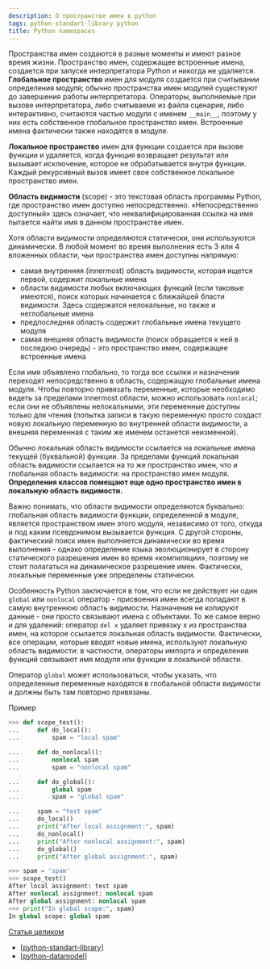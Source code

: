 ```yaml
---
description: О пространстве имен в python
tags: python-standart-library python
title: Python namespaces
---
```

Пространства имен создаются в разные моменты и имеют разное время жизни. Пространство имен, содержащее встроенные имена, создается при запуске интерпретатора Python и никогда не удаляется. **Глобальное пространство** имен для модуля создается при считывании определения модуля; обычно пространства имен модулей существуют до завершения работы интерпретатора. Операторы, выполняемые при вызове интерпретатора, либо считываеме из файла сценария, либо интерактивно, считаются частью модуля с именем `__main__`, поэтому у них есть собственное глобальное пространство имен. Встроенные имена фактически также находятся в модуле.

**Локальное пространство** имен для функции создается при вызове функции и удаляется, когда функция возвращает результат или вызывает исключение, которое не обрабатывается внутри функции. Каждый рекурсивный вызов имеет свое собственное локальное пространство имен.

**Область видимости** (scope) - это текстовая область программы Python, где пространство имен доступно непосредственно. «Непосредственно доступный» здесь означает, что неквалифицированная ссылка на имя пытается найти имя в данном пространстве имен.

Хотя области видимости определяются статически, они используются динамически. В любой момент во время выполнения есть 3 или 4 вложенных области, чьи пространства имен доступны напрямую:

- самая внутренняя (innermost) область видимости, которая ищется первой, содержит локальные имена
- области видимости любых включающих функций (если таковые имеются), поиск которых начинается с ближайшей бласти видимости. Здесь содержатся нелокальные, но также и неглобальные имена
- предпоследняя область содержит глобальные имена текущего модуля
- самая внешняя область видимости (поиск обращается к ней в последюю очередь) - это пространство имен, содержащее встроенные имена

Если имя объявлено глобально, то тогда все ссылки и назначения переходят непосредственно в область, содержащую глобальные имена модуля. Чтобы повторно привязать переменные, которые необходимо видеть за пределами innermost области, можно использовать `nonlocal`; если они не объявлены нелокальными, эти переменные доступны только для чтения (попытка записи в такую переменную просто создаст новую локальную переменную во внутренней области видимости, а внешняя переменная с таким же именем останется неизменной).

Обычно локальная область видимости ссылается на локальные имена текущей (буквальной) функции. За пределами функций локальная область видимости ссылается на то же пространство имен, что и глобальная область видимости: на пространство имен модуля. **Определения классов помещают еще одно пространство имен в локальную область видимости.**

Важно понимать, что области видимости определяются буквально: глобальная область видимости функции, определенной в модуле, является пространством имен этого модуля, независимо от того, откуда и под каким псевдонимом вызывается функция. С другой стороны, фактический поиск имен выполняется динамически во время выполнения - однако определение языка эволюционирует в сторону статического разрешения имен во время «компиляции», поэтому не стоит полагаться на динамическое разрешение имен. Фактически, локальные переменные уже определены статически.

Особенность Python заключается в том, что если не действует ни один `global` или `nonlocal` оператор - присвоения имен всегда попадают в самую внутреннюю область видимости. Назначения не копируют данные - они просто связывают имена с объектами. То же самое верно и для удалений: оператор `del x` удаляет привязку x из пространства имен, на которое ссылается локальная область видимости. Фактически, все операции, которые вводят новые имена, используют локальную область видимости: в частности, операторы импорта и определения функций связывают имя модуля или функции в локальной области.

Оператор `global` может использоваться, чтобы указать, что определенные переменные находятся в глобальной области видимости и должны быть там повторно привязаны.

Пример

```python
>>> def scope_test():
...     def do_local():
...         spam = "local spam"

...     def do_nonlocal():
...         nonlocal spam
...         spam = "nonlocal spam"

...     def do_global():
...         global spam
...         spam = "global spam"

...     spam = "test spam"
...     do_local()
...     print("After local assignment:", spam)
...     do_nonlocal()
...     print("After nonlocal assignment:", spam)
...     do_global()
...     print("After global assignment:", spam)

>>> spam = 'spam'
>>> scope_test()
After local assignment: test spam
After nonlocal assignment: nonlocal spam
After global assignment: nonlocal spam
>>> print("In global scope:", spam)
In global scope: global spam
```

[Статья целиком](https://docs.python.org/3/tutorial/classes.html#a-word-about-names-and-objects)

- [[python-standart-library]]
- [[python-datamodel]]

[//begin]: # "Autogenerated link references for markdown compatibility"
[python-standart-library]: ..%2Flists%2Fpython-standart-library "Стандартная библиотека python и полезные ресурсы"
[python-datamodel]: ..%2Flists%2Fpython-datamodel "Python datamodel"
[//end]: # "Autogenerated link references"
